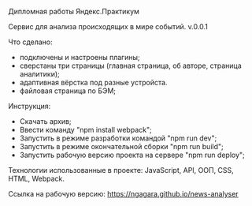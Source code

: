 Дипломная работы Яндекс.Практикум

Cервис для анализа происходящих в мире событий. v.0.0.1

Что сделано:
- подключены и настроены плагины;
- сверстаны три страницы (главная страница, об авторе, страница аналитики);
- адаптивная вёрстка под разные устройста.
- файловая страница по БЭМ;

Инструкция:
- Скачать архив;
- Ввести команду "npm install webpack";
- Запустить в режиме разработки командой "npm run dev";
- Запустить в режиме окончательной сборки "npm run build";
- Запустить рабочую версию проекта на сервере "npm run deploy";

Технологии использованные в проекте: JavaScript, API, ООП, CSS, HTML, Webpack.

Ссылка на рабочую версию: https://ngagara.github.io/news-analyser

